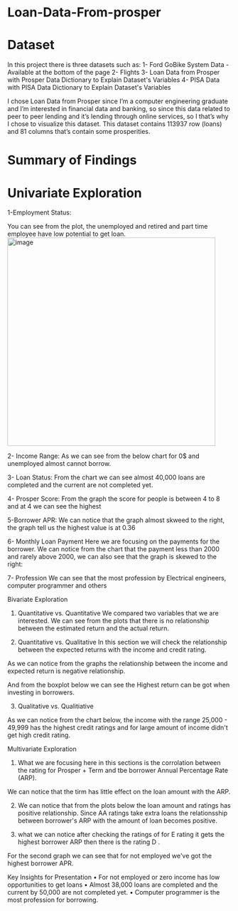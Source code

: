 # Loan-Data-From-prosper


# Dataset

In this project there is three datasets such as: 
1-	Ford GoBike System Data - Available at the bottom of the page
2-	Flights
3-	Loan Data from Prosper with Prosper Data Dictionary to Explain Dataset's Variables
4-	PISA Data with PISA Data Dictionary to Explain Dataset's Variables

I chose Loan Data from Prosper since I’m a computer engineering graduate and I’m interested in financial data and banking, so since this data related to peer to peer lending and it’s lending through online services, so I that’s why I chose to visualize this dataset.
This dataset contains 113937 row (loans) and 81 columns that’s contain some prosperities.   



# Summary of Findings

# Univariate Exploration


1-Employment Status:

You can see from the plot, the unemployed and retired and part time employee have low potential to get loan.
<img width="468" alt="image" src="https://user-images.githubusercontent.com/83476407/122645908-84fb7800-d125-11eb-8cb0-6e52a5fe67fb.png">

 

2- Income Range:
As we can see from the below chart for 0$ and unemployed almost cannot borrow.

 
3- Loan Status:
From the chart we can see almost 40,000 loans are completed and the current are not completed yet.

 






4-	Prosper Score:
From the graph the score for people is between 4 to 8 and at 4 we can see the highest


 
5-Borrower APR:
We can notice that the graph almost skweed to the right, the graph tell us the highest value is at 0.36




 
6- Monthly Loan Payment
Here we are focusing on the payments for the borrower.
We can notice from the chart that the payment less than 2000 and rarely above 2000, we can also see that the graph is skewed to the right:

 

7- Profession
We can see that the most profession by Electrical engineers, computer programmer and others

 

Bivariate Exploration

1)	Quantitative vs. Quantitative
We compared two variables that we are interested.
We can see from the plots that there is no relationship between the estimated return and the actual return.

 












2)	Quantitative vs. Qualitative
In this section we will check the relationship between the expected returns with the income and credit rating.


 
As we can notice from the graphs the relationship between the income and expected return is negative relationship.

And from the boxplot below we can see the Highest return can be got when investing in borrowers.


3)	Qualitative vs. Qualitiative

As we can notice from the chart below, the income with the range 25,000 - 49,999 has the highest credit ratings and for large amount of income didn't get high credit rating.


 

Multivariate Exploration
1)	What we are focusing here in this sections is the corrolation between the rating for Prosper + Term and tbe borrower Annual Percentage Rate (ARP).


 

We can notice that the tirm has little effect on the loan amount with the ARP.


2)	We can notice that from the plots below the loan amount and ratings has positive relationship. Since AA ratings take extra loans the relationsship between borrower's ARP with the amount of loan becomes positive.
 








3)	 what we can notice after checking the ratings of for E rating it gets the highest borrower ARP then there is the rating D .

For the second graph we can see that for not employed we've got the highest borrower APR.





 
 





Key Insights for Presentation
•	For not employed or zero income has low opportunities to get loans
•	Almost 38,000 loans are completed and the current by 50,000 are not completed yet.
•	Computer programmer is the most profession for borrowing.

